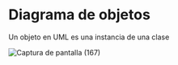 # Diagrama de objetos

Un objeto en UML es una instancia de una clase

![Captura de pantalla (167)](https://github.com/luislopez-dev/UML-BPMN/assets/48783255/85c3e595-b347-4239-9570-c8a2d67f0236)
